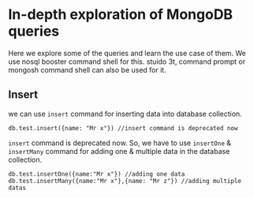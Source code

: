 # In-depth exploration of MongoDB queries

Here we explore some of the queries and learn the use case of them. We use nosql booster command shell for this. stuido 3t, command prompt or mongosh command shell can also be used for it.

## Insert 
we can use `insert` command for inserting data into database collection.

```MongoDB
db.test.insert({name: "Mr x"}) //insert command is deprecated now
```
`insert` command is deprecated now. So, we have to use `insertOne` & `insertMany` command for adding one & multiple data in the database collection.

```MongoDB
db.test.insertOne({name:"Mr x"}) //adding one data
db.test.insertMany({name:"Mr x"},{name: "Mr z"}) //adding multiple datas

```